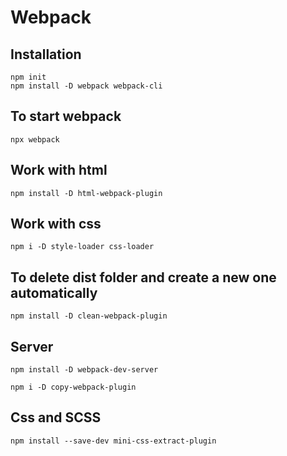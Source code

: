# Webpack

## Installation

```
npm init
npm install -D webpack webpack-cli
```

## To start webpack

```
npx webpack
```

## Work with html

```
npm install -D html-webpack-plugin
```

## Work with css

```
npm i -D style-loader css-loader
```

## To delete dist folder and create a new one automatically

```
npm install -D clean-webpack-plugin
```

## Server

```
npm install -D webpack-dev-server
```

```
npm i -D copy-webpack-plugin
```

## Css and SCSS

```
npm install --save-dev mini-css-extract-plugin

```
